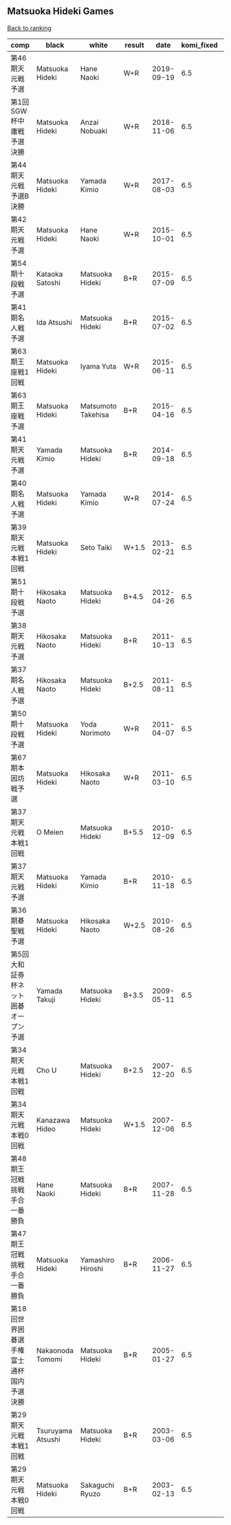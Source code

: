 ## Matsuoka Hideki Games

[Back to ranking](index.md)




| **comp** | **black** | **white** | **result** | **date** | **komi_fixed** | **kifu** | 
| --- | --- | --- | --- | --- | --- | --- |
| 第46期天元戦予選 | Matsuoka Hideki | Hane Naoki | W+R | 2019-09-19 | 6.5 | [Kifu](https://kifudepot.net/kifucontents.php?id=AEZl%2FT39oxB0QXODeIG2dQ%3D%3D) | 
| 第1回SGW杯中庸戦予選決勝 | Matsuoka Hideki | Anzai Nobuaki | W+R | 2018-11-06 | 6.5 | [Kifu](https://kifudepot.net/kifucontents.php?id=m1KqRl4x4xmkmsi594cCHA%3D%3D) | 
| 第44期天元戦　予選B決勝 | Matsuoka Hideki | Yamada Kimio | W+R | 2017-08-03 | 6.5 | [Kifu](https://kifudepot.net/kifucontents.php?id=76nfCrVEDJpORTQ3am1j2A%3D%3D) | 
| 第42期天元戦予選 | Matsuoka Hideki | Hane Naoki | W+R | 2015-10-01 | 6.5 | [Kifu](https://kifudepot.net/kifucontents.php?id=l%2B4FXGr2IKEUEzajMgWm8g%3D%3D) | 
| 第54期十段戦予選 | Kataoka Satoshi | Matsuoka Hideki | B+R | 2015-07-09 | 6.5 | [Kifu](https://kifudepot.net/kifucontents.php?id=bS06oJK7j02LynfNR4BscQ%3D%3D) | 
| 第41期名人戦予選 | Ida Atsushi | Matsuoka Hideki | B+R | 2015-07-02 | 6.5 | [Kifu](https://kifudepot.net/kifucontents.php?id=mX9G%2FpyM7PF9hExV0AYBtQ%3D%3D) | 
| 第63期王座戦1回戦 | Matsuoka Hideki | Iyama Yuta | W+R | 2015-06-11 | 6.5 | [Kifu](https://kifudepot.net/kifucontents.php?id=saOb%2B1ETETLXZaE1MaQ69w%3D%3D) | 
| 第63期王座戦予選 | Matsuoka Hideki | Matsumoto Takehisa | B+R | 2015-04-16 | 6.5 | [Kifu](https://kifudepot.net/kifucontents.php?id=JBi5sGTG4GkoJUIicK8o%2Bg%3D%3D) | 
| 第41期天元戦予選 | Yamada Kimio | Matsuoka Hideki | B+R | 2014-09-18 | 6.5 | [Kifu](https://kifudepot.net/kifucontents.php?id=z2bvIs2QZYYvkT2By%2BZD5g%3D%3D) | 
| 第40期名人戦予選 | Matsuoka Hideki | Yamada Kimio | W+R | 2014-07-24 | 6.5 | [Kifu](https://kifudepot.net/kifucontents.php?id=czid9G6QiQDDMsOiNvUcww%3D%3D) | 
| 第39期天元戦本戦1回戦 | Matsuoka Hideki | Seto Taiki | W+1.5 | 2013-02-21 | 6.5 | [Kifu](https://kifudepot.net/kifucontents.php?id=T41RwuKqsXnA2hsquREXTA%3D%3D) | 
| 第51期十段戦予選 | Hikosaka Naoto | Matsuoka Hideki | B+4.5 | 2012-04-26 | 6.5 | [Kifu](https://kifudepot.net/kifucontents.php?id=7m4kY%2ByykqL%2FP0UP9KV8Rw%3D%3D) | 
| 第38期天元戦予選 | Hikosaka Naoto | Matsuoka Hideki | B+R | 2011-10-13 | 6.5 | [Kifu](https://kifudepot.net/kifucontents.php?id=IpKq6qcnMdVDMze0Cw5SLg%3D%3D) | 
| 第37期名人戦予選 | Hikosaka Naoto | Matsuoka Hideki | B+2.5 | 2011-08-11 | 6.5 | [Kifu](https://kifudepot.net/kifucontents.php?id=TmozrgejcnpUnTWswibjhA%3D%3D) | 
| 第50期十段戦予選 | Matsuoka Hideki | Yoda Norimoto | W+R | 2011-04-07 | 6.5 | [Kifu](https://kifudepot.net/kifucontents.php?id=iqdEnBPusIbGkGNfpPUPzQ%3D%3D) | 
| 第67期本因坊戦予選 | Matsuoka Hideki | Hikosaka Naoto | W+R | 2011-03-10 | 6.5 | [Kifu](https://kifudepot.net/kifucontents.php?id=1%2BPTu38TThUBM7G42KYHkQ%3D%3D) | 
| 第37期天元戦本戦1回戦 | O Meien | Matsuoka Hideki | B+5.5 | 2010-12-09 | 6.5 | [Kifu](https://kifudepot.net/kifucontents.php?id=hnOw1fHQF8vb9dXM7TmpAg%3D%3D) | 
| 第37期天元戦予選 | Matsuoka Hideki | Yamada Kimio | B+R | 2010-11-18 | 6.5 | [Kifu](https://kifudepot.net/kifucontents.php?id=QFFdLgW8xwDJNZ0cNjZukQ%3D%3D) | 
| 第36期碁聖戦予選 | Matsuoka Hideki | Hikosaka Naoto | W+2.5 | 2010-08-26 | 6.5 | [Kifu](https://kifudepot.net/kifucontents.php?id=tP7KxtTu7NAXC0dB7d%2BxrQ%3D%3D) | 
| 第5回大和証券杯ネット囲碁オープン予選 | Yamada Takuji | Matsuoka Hideki | B+3.5 | 2009-05-11 | 6.5 | [Kifu](https://kifudepot.net/kifucontents.php?id=SM4dGCCafThcnTrw0eF%2FYA%3D%3D) | 
| 第34期天元戦本戦1回戦 | Cho U | Matsuoka Hideki | B+2.5 | 2007-12-20 | 6.5 | [Kifu](https://kifudepot.net/kifucontents.php?id=JXYYF1W5Af0dapxxVx6vyw%3D%3D) | 
| 第34期天元戦本戦0回戦 | Kanazawa Hideo | Matsuoka Hideki | W+1.5 | 2007-12-06 | 6.5 | [Kifu](https://kifudepot.net/kifucontents.php?id=NJ3xUd3Ni%2BpNaiJYF48ujw%3D%3D) | 
| 第48期王冠戦挑戦手合一番勝負 | Hane Naoki | Matsuoka Hideki | B+R | 2007-11-28 | 6.5 | [Kifu](https://kifudepot.net/kifucontents.php?id=dOywDsgkHNMylkSQGwR%2Fow%3D%3D) | 
| 第47期王冠戦挑戦手合一番勝負 | Matsuoka Hideki | Yamashiro Hiroshi | B+R | 2006-11-27 | 6.5 | [Kifu](https://kifudepot.net/kifucontents.php?id=jAy3EQay4LLgEf6mRguX3A%3D%3D) | 
| 第18回世界囲碁選手権富士通杯国内予選決勝 | Nakaonoda Tomomi | Matsuoka Hideki | B+R | 2005-01-27 | 6.5 | [Kifu](https://kifudepot.net/kifucontents.php?id=QgH2DuAYCi2lhIUkNzZIlg%3D%3D) | 
| 第29期天元戦本戦1回戦 | Tsuruyama Atsushi | Matsuoka Hideki | B+R | 2003-03-06 | 6.5 | [Kifu](https://kifudepot.net/kifucontents.php?id=I%2FsjtAChTWE3FFs%2FVHl7xA%3D%3D) | 
| 第29期天元戦本戦0回戦 | Matsuoka Hideki | Sakaguchi Ryuzo | B+R | 2003-02-13 | 6.5 | [Kifu](https://kifudepot.net/kifucontents.php?id=nVExCfqhBjbqrmel1WdKTA%3D%3D) |




